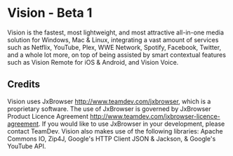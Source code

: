 # Vision - Beta 1

Vision is the fastest, most lightweight, and most attractive all-in-one media solution for Windows, Mac & Linux, integrating a vast amount of services such as Netflix, YouTube, Plex, WWE Network, Spotify, Facebook, Twitter, and a whole lot more, on top of being assisted by smart contextual features such as Vision Remote for iOS & Android, and Vision Voice.

## Credits

Vision uses JxBrowser http://www.teamdev.com/jxbrowser, which is a proprietary software. The use of JxBrowser is governed by JxBrowser Product Licence Agreement http://www.teamdev.com/jxbrowser-licence-agreement. If you would like to use JxBrowser in your development, please contact TeamDev.
Vision also makes use of the following libraries: Apache Commons IO, Zip4J, Google's HTTP Client JSON & Jackson, & Google's YouTube API.
